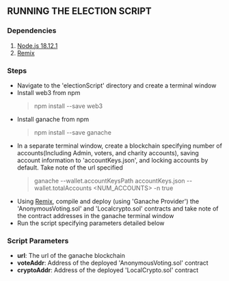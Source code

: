 ## RUNNING THE ELECTION SCRIPT

### Dependencies
1. [Node.js 18.12.1](https://nodejs.org/en/download/releases/)
2. [Remix](https://remix.ethereum.org/)

### Steps
* Navigate to the 'electionScript' directory and create a terminal window
* Install web3 from npm
    > npm install --save web3
* Install ganache from npm
    > npm install --save ganache
* In a separate terminal window, create a blockchain specifying number of accounts(Including Admin, voters, and charity accounts), saving account information to 'accountKeys.json', and locking accounts by default. Take note of the url specified
    > ganache --wallet.accountKeysPath accountKeys.json --wallet.totalAccounts <NUM_ACCOUNTS> -n true
* Using [Remix](https://remix.ethereum.org), compile and deploy (using 'Ganache Provider') the 'AnonymousVoting.sol' and 'Localcrypto.sol' contracts and take note of the contract addresses in the ganache terminal window
* Run the script specifying parameters detailed below

### Script Parameters
* **url**: The url of the ganache blockchain
* **voteAddr**: Address of the deployed 'AnonymousVoting.sol' contract
* **cryptoAddr**: Address of the deployed 'LocalCrypto.sol' contract

